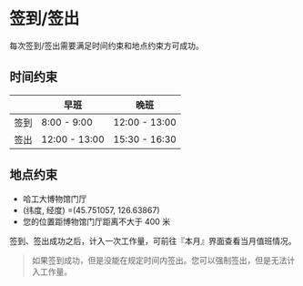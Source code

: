 # 签到/签出

每次签到/签出需要满足时间约束和地点约束方可成功。

## 时间约束

||早班|晚班|
|-|-|-|
|签到|8:00 - 9:00|12:00 - 13:00|
|签出|12:00 - 13:00|15:30 - 16:30|

## 地点约束

+ 哈工大博物馆门厅
+ (纬度, 经度) =(45.751057, 126.63867)
+ 您的位置距博物馆门厅距离不大于 400 米

签到、签出成功之后，计入一次工作量，可前往『本月』界面查看当月值班情况。

> 如果签到成功，但是没能在规定时间内签出。您可以强制签出，但是无法计入工作量。
